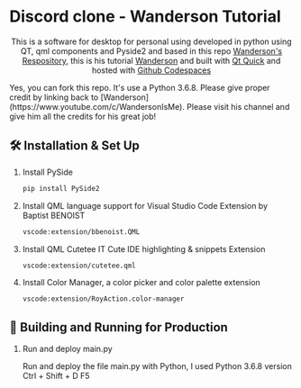 # Discord clone - Wanderson Tutorial

<p align="center">
  This is a software for desktop for personal using developed in python using QT, qml components and Pyside2 and based in this repo <a href="https://github.com/Wanderson-Magalhaes/Login_With_PySide6_And_VSCode">Wanderson's Respository</a>, this is his tutorial <a href="https://www.youtube.com/watch?v=Jn0PpzB14Y8&ab_channel=Wanderson/" target="_blank">Wanderson</a> and built with <a href="https://www.qt.io/" target="_blank">Qt Quick</a> and hosted with <a href="https://pages.github.com/" target="_blank">Github Codespaces</a> 
</p>
Yes, you can fork this repo. It's use a Python 3.6.8. Please give proper credit by linking back to [Wanderson](https://www.youtube.com/c/WandersonIsMe). Please visit his channel and give him all the credits for his great job!

## 🛠 Installation & Set Up

1. Install PySide

   ```sh
   pip install PySide2
   ```

2. Install QML language support for Visual Studio Code Extension by Baptist BENOIST

   ```sh
   vscode:extension/bbenoist.QML
    ```

3. Install QML Cutetee IT Cute IDE highlighting & snippets Extension

   ```sh
   vscode:extension/cutetee.qml
   ```

4. Install Color Manager, a color picker and color palette extension

   ```sh
   vscode:extension/RoyAction.color-manager
   ```


## 🚀 Building and Running for Production

1. Run and deploy main.py

   Run and deploy the file main.py with Python, I used Python 3.6.8 version
   Ctrl + Shift + D
   F5
